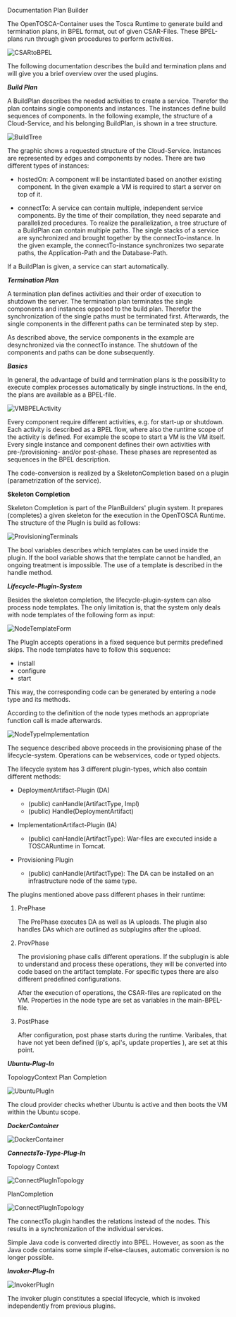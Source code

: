 Documentation Plan Builder

The OpenTOSCA-Container uses the Tosca Runtime to generate build and termination plans, in BPEL format, out of given CSAR-Files.
These BPEL-plans run through given procedures to perform activities.

![CSARtoBPEL](graphics/pitchme/CSARtoBPEL.png)

The following documentation describes the build and termination plans and will give you a brief overview over the used plugins.

***Build Plan***

A BuildPlan describes the needed activities to create a service.
Therefor the plan contains single components and instances.
The instances define build sequences of components.
In the following example, the structure of a Cloud-Service, and his belonging BuildPlan, is shown in a tree structure.

![BuildTree](graphics/pitchme/Build-Tree.png)

The graphic shows a requested structure of the Cloud-Service.
Instances are represented by edges and components by nodes.
There are two different types of instances:

-   hostedOn: A component will be instantiated based on another existing component.
    In the given example a VM is required to start a server on top of it.

-   connectTo: A service can contain multiple, independent service components.
    By the time of their compilation, they need separate and parallelized procedures. 
	  To realize the parallelization, a tree structure of a BuildPlan can contain multiple paths. 
    The single stacks of a service are synchronized and brought together by the connectTo-instance.
    In the given example, the connectTo-instance synchronizes two separate paths, the Application-Path and the Database-Path.

If a BuildPlan is given, a service can start automatically.

***Termination Plan***

A termination plan defines activities and their order of execution to shutdown the server.
The termination plan terminates the single components and instances opposed to the build plan.
Therefor the synchronization of the single paths must be terminated first.
Afterwards, the single components in the different paths can be terminated step by step.

As described above, the service components in the example are desynchronized via the connectTo instance.
The shutdown of the components and paths can be done subsequently.

***Basics***

In general, the advantage of build and termination plans is the possibility to execute complex processes automatically by single instructions.
In the end, the plans are available as a BPEL-file.


![VMBPELActivity](graphics/pitchme/startStopVMmitBPELFlow.png)

Every component require different activities, e.g. for start-up or shutdown.
Each activity is described as a BPEL flow, where also the runtime scope of the activity is defined.
For example the scope to start a VM is the VM itself.
Every single instance and component defines their own activities with pre-/provisioning- and/or post-phase.
These phases are represented as sequences in the BPEL description.

The code-conversion is realized by a SkeletonCompletion based on a plugin (parametrization of the service).

**Skeleton Completion**

Skeleton Completion is part of the PlanBuilders' plugin system.
It prepares (completes) a given skeleton for the execution in the OpenTOSCA Runtime.
The structure of the PlugIn is build as follows:

![ProvisioningTerminals](graphics/pitchme/ProvisioningTerminals.png)

The bool variables describes which templates can be used inside the plugin.
If the bool variable shows that the template cannot be handled, an ongoing treatment is impossible.
The use of a template is described in the handle method.

***Lifecycle-Plugin-System***

Besides the skeleton completion, the lifecycle-plugin-system can also process node templates.
The only limitation is, that the system only deals with node templates of the following form as input:

![NodeTemplateForm](graphics/pitchme/NodeTemplate_Form.png)

The PlugIn accepts operations in a fixed sequence but permits predefined skips.
The node templates have to follow this sequence:
- install 
- configure 
- start

This way, the corresponding code can be generated by entering a node type and its methods.

According to the definition of the node types methods an appropriate function call is made afterwards.

![NodeTypeImplementation](graphics/pitchme/NT.NodeTypeImplementation.png)

The sequence described above proceeds in the provisioning phase of the lifecycle-system.
Operations can be webservices, code or typed objects.

The lifecycle system has 3 different plugin-types, which also contain different methods:
 
-   DeploymentArtifact-Plugin (DA)

    -   (public) canHandle(ArtifactType, Impl)
    -   (public) Handle(DeploymentArtifact)

-   ImplementationArtifact-Plugin (IA)

    -   (public) canHandle(ArtifactType): War-files are executed inside a TOSCARuntime in Tomcat.

-   Provisioning Plugin

    -   (public) canHandle(ArtifactType): The DA can be installed on an infrastructure node of the same type.
	
The plugins mentioned above pass different phases in their runtime:

1.  PrePhase

    The PrePhase executes DA as well as IA uploads.
    The plugin also handles DAs which are outlined as subplugins after the upload.

2.  ProvPhase

    The provisioning phase calls different operations.
    If the subplugin is able to understand and process these operations, they will be converted into code based on the artifact template.
    For specific types there are also different predefined configurations.

    After the execution of operations, the CSAR-files are replicated on the VM.
    Properties in the node type are set as variables in the main-BPEL-file.

3.  PostPhase

    After configuration, post phase starts during the runtime.
    Varibales, that have not yet been defined (ip's, api's, update properties ), are set at this point.


***Ubuntu-Plug-In***

TopologyContext Plan Completion

![UbuntuPlugIn](graphics/pitchme/Ubuntu.png)

The cloud provider checks whether Ubuntu is active and then boots the VM within the Ubuntu scope.

***DockerContainer***

![DockerContainer](graphics/pitchme/DockerContainer.png)

***ConnectsTo-Type-Plug-In***

Topology Context

![ConnectPlugInTopology](graphics/pitchme/connectPlugInTopology.png)

PlanCompletion

![ConnectPlugInTopology](graphics/pitchme/connectPlugInPlanCompletion.png)

The connectTo plugin handles the relations instead of the nodes.
This results in a synchronization of the individual services.

Simple Java code is converted directly into BPEL.
However, as soon as the Java code contains some simple if-else-clauses, automatic conversion is no longer possible.

***Invoker-Plug-In***

![InvokerPlugIn](graphics/pitchme/Invoker.png)

The invoker plugin constitutes a special lifecycle, which is invoked independently from previous plugins.
